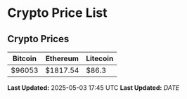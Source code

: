 # Crypto Price List

## Crypto Prices
| Bitcoin | Ethereum | Litecoin |
| ------- | -------- | -------- |
| $96053 | $1817.54 | $86.3 |
**Last Updated:** 2025-05-03 17:45 UTC
**Last Updated:** $DATE$
